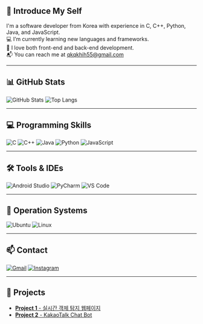 ## 👋 Introduce My Self

I'm a software developer from Korea with experience in C, C++, Python, Java, and JavaScript.  
💻 I’m currently learning new languages and frameworks.  
🧠 I love both front-end and back-end development.  
📬 You can reach me at [qkqkhih55@gmail.com](mailto:qkqkhih55@gmail.com)

---

## 📊 GitHub Stats

![GitHub Stats](https://github-readme-stats.vercel.app/api?username=YOUR_GITHUB_ID&show_icons=true&theme=radical)
![Top Langs](https://github-readme-stats.vercel.app/api/top-langs/?username=YOUR_GITHUB_ID&layout=compact&theme=radical)

---

## 💻 Programming Skills

![C](https://img.shields.io/badge/C-%2300599C.svg?style=flat&logo=c&logoColor=white)
![C++](https://img.shields.io/badge/C++-%2300599C.svg?style=flat&logo=c%2B%2B&logoColor=white)
![Java](https://img.shields.io/badge/Java-%23ED8B00.svg?style=flat&logo=java&logoColor=white)
![Python](https://img.shields.io/badge/Python-%233776AB.svg?style=flat&logo=python&logoColor=white)
![JavaScript](https://img.shields.io/badge/JavaScript-%23F7DF1E.svg?style=flat&logo=javascript&logoColor=black)

---

## 🛠 Tools & IDEs

![Android Studio](https://img.shields.io/badge/Android%20Studio-3DDC84?style=flat&logo=android-studio&logoColor=white)
![PyCharm](https://img.shields.io/badge/PyCharm-000000?style=flat&logo=pycharm&logoColor=white)
![VS Code](https://img.shields.io/badge/VS%20Code-007ACC?style=flat&logo=visual-studio-code&logoColor=white)

---

## 🐧 Operation Systems

![Ubuntu](https://img.shields.io/badge/Ubuntu-E95420?style=flat&logo=ubuntu&logoColor=white)
![Linux](https://img.shields.io/badge/Linux-FCC624?style=flat&logo=linux&logoColor=black)

---

## 📫 Contact

[![Gmail](https://img.shields.io/badge/qkqkhih55@gmail.com-D14836?style=flat&logo=gmail&logoColor=white)](mailto:qkqkhih55@gmail.com)
[![Instagram](https://img.shields.io/badge/@pkwhey_00-E4405F?style=flat&logo=instagram&logoColor=white)](https://instagram.com/your_profile)

---

## 🔨 Projects

- [**Project 1** - 실시간 객체 탐지 웹페이지](https://github.com/your-id/your-project1)
- [**Project 2** - KakaoTalk Chat Bot](https://github.com/your-id/your-project2)
